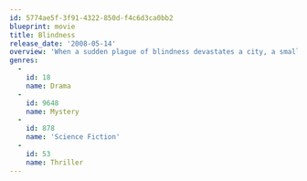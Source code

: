 ```yaml
---
id: 5774ae5f-3f91-4322-850d-f4c6d3ca0bb2
blueprint: movie
title: Blindness
release_date: '2008-05-14'
overview: 'When a sudden plague of blindness devastates a city, a small group of the afflicted band together to triumphantly overcome the horrific conditions of their imposed quarantine.'
genres:
  -
    id: 18
    name: Drama
  -
    id: 9648
    name: Mystery
  -
    id: 878
    name: 'Science Fiction'
  -
    id: 53
    name: Thriller
---
```

